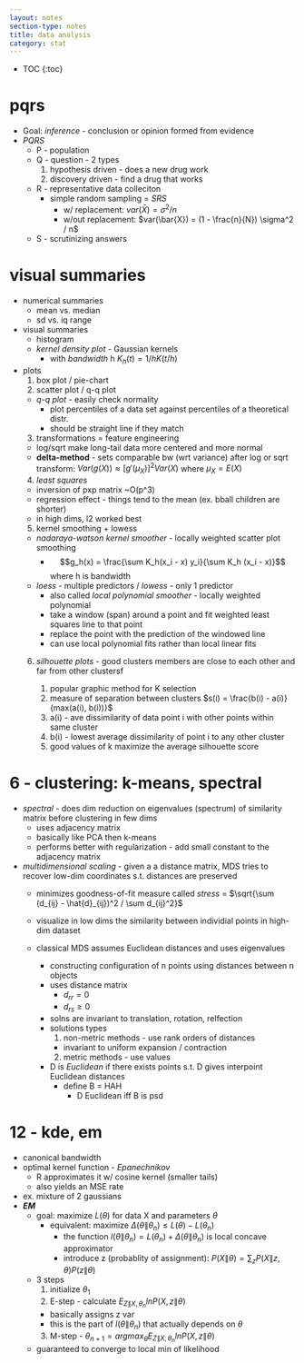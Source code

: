 ```yaml
---
layout: notes
section-type: notes
title: data analysis
category: stat
---
```

* TOC
{:toc}
# pqrs

- Goal: *inference* - conclusion or opinion formed from evidence
- *PQRS* 
  - P - population
  - Q - question - 2 types
    1. hypothesis driven - does a new drug work
    2. discovery driven - find a drug that works
  - R - representative data colleciton
    - simple random sampling = *SRS*
      - w/ replacement: $var(\bar{X}) = \sigma^2 / n$
      - w/out replacement: $var(\bar{X}) = (1 - \frac{n}{N}) \sigma^2 / n$ 
  - S - scrutinizing answers


# visual summaries

- numerical summaries
  - mean vs. median
  - sd vs. iq range
- visual summaries
  - histogram
  - *kernel density plot* - Gaussian kernels
    - with *bandwidth* h $K_h(t) = 1/h K(t/h)$
- plots
  1. box plot / pie-chart
  2. scatter plot / q-q plot
    - *q-q plot* - easily check normality
      - plot percentiles of a data set against percentiles of a theoretical distr.
      - should be straight line if they match
  3. transformations = feature engineering
    - log/sqrt make long-tail data more centered and more normal
    - **delta-method** - sets comparable bw (wrt variance) after log or sqrt transform: $Var(g(X)) \approx [g'(\mu_X)]^2 Var(X)$ where $\mu_X = E(X)$
  4. *least squares*
    - inversion of pxp matrix ~O(p^3)
    - regression effect - things tend to the mean (ex. bball children are shorter)
    - in high dims, l2 worked best
  5. kernel smoothing + lowess
    - *nadaraya-watson kernel smoother* - locally weighted scatter plot smoothing
      - $$g_h(x) = \frac{\sum K_h(x_i - x) y_i}{\sum K_h (x_i - x)}$$ where h is bandwidth
    - *loess* - multiple predictors / *lowess* - only 1 predictor
      - also called *local polynomial smoother* - locally weighted polynomial
      - take a window (span) around a point and fit weighted least squares line to that point
      - replace the point with the prediction of the windowed line
      - can use local polynomial fits rather than local linear fits
  6. *silhouette plots* - good clusters members are close to each other and far from other clustersf

     1. popular graphic method for K selection
     2. measure of separation between clusters $s(i) = \frac{b(i) - a(i)}{max(a(i), b(i))}$
       1. a(i) - ave dissimilarity of data point i with other points within same cluster
       2. b(i) - lowest average dissimilarity of point i to any other cluster
     3. good values of k maximize the average silhouette score

# 6 - clustering: k-means, spectral
- *spectral* - does dim reduction on eigenvalues (spectrum) of similarity matrix before clustering in few dims
  - uses adjacency matrix
  - basically like PCA then k-means
  - performs better with regularization - add small constant to the adjacency matrix
- *multidimensional scaling* - given a a distance matrix, MDS tries to recover low-dim coordinates s.t. distances are preserved
  - minimizes goodness-of-fit measure called *stress* = $\sqrt{\sum (d_{ij} - \hat{d}_{ij})^2 / \sum d_{ij}^2}$
  - visualize in low dims the similarity between individial points in high-dim dataset
  - classical MDS assumes Euclidean distances and uses eigenvalues

    - constructing configuration of n points using distances between n objects
    - uses distance matrix
      - $d_{rr} = 0$
      - $d_{rs} \geq 0$
    - solns are invariant to translation, rotation, relfection
    - solutions types
      1. non-metric methods - use rank orders of distances
        - invariant to uniform expansion / contraction
      2. metric methods - use values
    - D is *Euclidean* if there exists points s.t. D gives interpoint Euclidean distances
      - define B = HAH
        - D Euclidean iff B is psd

# 12 - kde, em

- canonical bandwidth
- optimal kernel function - *Epanechnikov*
  - R approximates it w/ cosine kernel (smaller tails)
  - also yields an MSE rate
- ex. mixture of 2 gaussians
- ***EM***
  - goal: maximize $L(\theta)$ for data X and parameters $\theta$
    - equivalent: maximize $\Delta(\theta \| \theta_n) \leq L(\theta) - L(\theta_n)$
      - the function $l(\theta \| \theta_n) = L(\theta_n) + \Delta(\theta \| \theta_n)$ is local concave 
        approximator
      - introduce z (probablity of assignment): $P(X\|\theta) = \sum_z P(X\|z, \theta) P(z\|\theta)$
  - 3 steps
    1. initialize $\theta_1$
    2. E-step - calculate $E_{Z\|X, \theta_n} ln P(X, z \| \theta)$
      - basically assigns z var
      - this is the part of $l(\theta \| \theta_n)$ that actually depends on $\theta$
    3. M-step - $\theta_{n+1} = argmax_{\theta} E_{Z\|X, \theta_n} ln P(X, z \| \theta)$
  - guaranteed to converge to local min of likelihood

